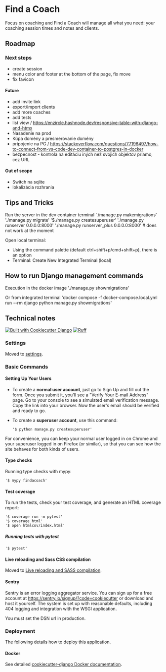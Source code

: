# Find a Coach

Focus on coaching and Find a Coach will manage all what you need: your coaching session times and notes and clients.

## Roadmap

### Next steps

- create session
- menu color and footer at the bottom of the page, fix move
- fix favicon

#### Future

- add invite link
- export/import clients
- add more coaches
- add tests
- list view / https://enzircle.hashnode.dev/responsive-table-with-django-and-htmx
- Nasadenie na prod
- Kúpa domény a presmerovanie domény
- pripojenie na PG / https://stackoverflow.com/questions/77196497/how-to-connect-from-vs-code-dev-container-to-postgres-in-docker
- bezpecnost - kontrola na editáciu iných než svojich objektov priamo, cez URL

#### Out of scope

- Switch na sqlite
- lokalizácia rozhrania

## Tips and Tricks

Run the server in the dev container terminal
'./manage.py makemigrations'
'./manage.py migrate'
'$./manage.py createsuperuser'
'./manage.py runserver 0.0.0.0:8000'
'./manage.py runserver_plus 0.0.0.0:8000' # does not work at the moment

Open local terminal:

- Using the command palette (default ctrl+shift+p/cmd+shift+p), there is an option
- Terminal: Create New Integrated Terminal (local)

## How to run Django management commands

Execution in the docker image
'./manage.py showmigrations'

Or from integrated terminal
'docker compose -f docker-compose.local.yml run --rm django python manage.py showmigrations'

## Technical notes

[![Built with Cookiecutter Django](https://img.shields.io/badge/built%20with-Cookiecutter%20Django-ff69b4.svg?logo=cookiecutter)](https://github.com/cookiecutter/cookiecutter-django/)
[![Ruff](https://img.shields.io/endpoint?url=https://raw.githubusercontent.com/astral-sh/ruff/main/assets/badge/v2.json)](https://github.com/astral-sh/ruff)

### Settings

Moved to [settings](http://cookiecutter-django.readthedocs.io/en/latest/settings.html).

### Basic Commands

#### Setting Up Your Users

- To create a **normal user account**, just go to Sign Up and fill out the form. Once you submit it, you'll see a "Verify Your E-mail Address" page. Go to your console to see a simulated email verification message. Copy the link into your browser. Now the user's email should be verified and ready to go.

- To create a **superuser account**, use this command:

      '$ python manage.py createsuperuser'

For convenience, you can keep your normal user logged in on Chrome and your superuser logged in on Firefox (or similar), so that you can see how the site behaves for both kinds of users.

#### Type checks

Running type checks with mypy:

    '$ mypy findacoach'

#### Test coverage

To run the tests, check your test coverage, and generate an HTML coverage report:

    '$ coverage run -m pytest'
    '$ coverage html'
    '$ open htmlcov/index.html'

##### Running tests with pytest

    '$ pytest'

#### Live reloading and Sass CSS compilation

Moved to [Live reloading and SASS compilation](https://cookiecutter-django.readthedocs.io/en/latest/developing-locally.html#sass-compilation-live-reloading).

#### Sentry

Sentry is an error logging aggregator service. You can sign up for a free account at <https://sentry.io/signup/?code=cookiecutter> or download and host it yourself.
The system is set up with reasonable defaults, including 404 logging and integration with the WSGI application.

You must set the DSN url in production.

### Deployment

The following details how to deploy this application.

#### Docker

See detailed [cookiecutter-django Docker documentation](http://cookiecutter-django.readthedocs.io/en/latest/deployment-with-docker.html).

